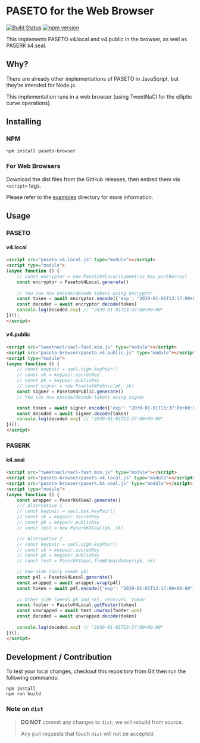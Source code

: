 # PASETO for the Web Browser

[![Build Status](https://github.com/paragonie/paseto-browser.js/workflows/CI/badge.svg)](https://github.com/paragonie/paseto-browser.js/actions?workflow=CI)
[![npm version](https://img.shields.io/npm/v/paseto-browser.svg)](https://npm.im/paseto-browser)

This implements PASETO v4.local and v4.public in the browser, as well as
PASERK k4.seal.

## Why?

There are already other implementations of PASETO in JavaScript, but they're
intended for Node.js.

This implementation runs in a web browser (using TweetNaCl for the elliptic curve
operations).

## Installing

### NPM

```terminal
npm install paseto-browser
```

### For Web Browsers

Download the dist files from the GitHub releases, then embed them via `<script>` tags.

Please refer to the [examples](example) directory for more information.

## Usage

### PASETO

#### v4.local

```html
<script src="paseto.v4.local.js" type="module"></script>
<script type="module">
(async function () {
    // const encryptor = new PasetoV4Local(symmetric_key_uint8array)
    const encryptor = PasetoV4Local.generate()
    
    // You can now encode/decode tokens using encryptor
    const token = await encryptor.encode({'exp': "2039-01-01T13:37:00+00:00"})
    const decoded = await encryptor.decode(token)
    console.log(decoded.exp) // "2039-01-01T13:37:00+00:00"
})();
</script>
```

#### v4.public

```html
<script src="tweetnacl/nacl-fast.min.js" type="module"></script>
<script src="paseto-browser/paseto.v4.public.js" type="module"></script>
<script type="module">
(async function () {
    // const keypair = nacl.sign.keyPair()
    // const sk = keypair.secretKey
    // const pk = keypair.publicKey
    // const signer = new PasetoV4Public(pk, sk)
    const signer = PasetoV4Public.generate()
    // You can now encode/decode tokens using signer

    const token = await signer.encode({'exp': "2039-01-01T13:37:00+00:00"})
    const decoded = await signer.decode(token)
    console.log(decoded.exp) // "2039-01-01T13:37:00+00:00"
})();
</script>
```

### PASERK

#### k4.seal

```html
<script src="tweetnacl/nacl-fast.min.js" type="module"></script>
<script src="paseto-browser/paseto.v4.local.js" type="module"></script>
<script src="paseto-browser/paserk.k4.seal.js" type="module"></script>
<script type="module">
(async function () {
    const wrapper = PaserkK4Seal.generate()
    /// Alternative 1
    // const keypair = nacl.box.keyPair()
    // const sk = keypair.secretKey
    // const pk = keypair.publicKey
    // const test = new PaserkK4Seal(pk, sk)

    /// Alternative 2
    // const keypair = nacl.sign.keyPair()
    // const sk = keypair.secretKey
    // const pk = keypair.publicKey
    // const test = PaserkK4Seal.fromEdwardsKeys(pk, sk)

    // One-side (only needs pk)
    const p4l = PasetoV4Local.generate()
    const wrapped = await wrapper.wrap(p4l)
    const token = await p4l.encode({'exp': "2039-01-01T13:37:00+00:00"}, {'wpk': wrapped})
    
    // Other side (needs pk and sk), receives `token`
    const footer = PasetoV4Local.getFooter(token)
    const unwrapped = await test.unwrap(footer.wpk)
    const decoded = await unwrapped.decode(token)
    
    console.log(decoded.exp) // "2039-01-01T13:37:00+00:00"
})();
</script>
```

## Development / Contribution

To test your local changes, checkout this repository from Git then run the following commands:

```terminal
npm install
npm run build
```

### Note on `dist`

> **DO NOT** commit any changes to `dist`; we will rebuild from source.
> 
> Any pull requests that touch `dist` will not be accepted.
